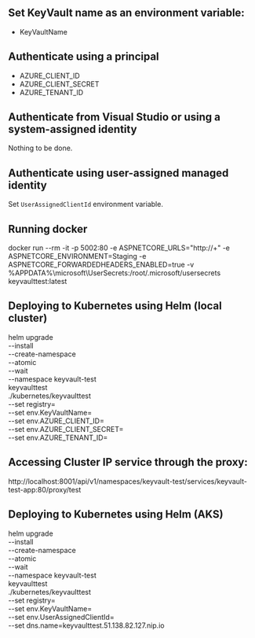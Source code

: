 ## Set KeyVault name as an environment variable:

- KeyVaultName

## Authenticate using a principal

- AZURE_CLIENT_ID
- AZURE_CLIENT_SECRET
- AZURE_TENANT_ID

## Authenticate from Visual Studio or using a system-assigned identity

Nothing to be done.

## Authenticate using user-assigned managed identity

Set `UserAssignedClientId` environment variable.

## Running docker

docker run --rm -it -p 5002:80 -e ASPNETCORE_URLS="http://+" -e ASPNETCORE_ENVIRONMENT=Staging -e ASPNETCORE_FORWARDEDHEADERS_ENABLED=true -v %APPDATA%\microsoft\UserSecrets\:/root/.microsoft/usersecrets keyvaulttest:latest

## Deploying to Kubernetes using Helm (local cluster)

helm upgrade \
    --install \
    --create-namespace \
    --atomic \
    --wait \
    --namespace keyvault-test \
    keyvaulttest \
    ./kubernetes/keyvaulttest \
    --set registry= \
    --set env.KeyVaultName= \
    --set env.AZURE_CLIENT_ID=    \
    --set env.AZURE_CLIENT_SECRET=    \
    --set env.AZURE_TENANT_ID=

## Accessing Cluster IP service through the proxy:

http://localhost:8001/api/v1/namespaces/keyvault-test/services/keyvault-test-app:80/proxy/test

## Deploying to Kubernetes using Helm (AKS)

helm upgrade \
    --install \
    --create-namespace \
    --atomic \
    --wait \
    --namespace keyvault-test \
    keyvaulttest \
    ./kubernetes/keyvaulttest \
    --set registry= \
    --set env.KeyVaultName= \
    --set env.UserAssignedClientId= \
    --set dns.name=keyvaulttest.51.138.82.127.nip.io
